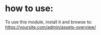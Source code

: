 # how to use:

To use this module, install it and browse to: https://yoursite.com/admin/assets-overview/
